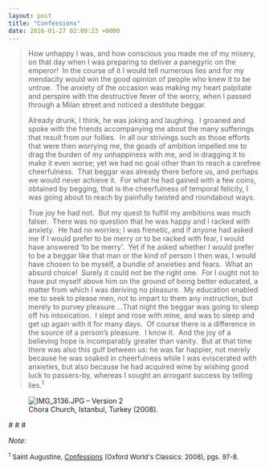 ```yaml
---
layout: post
title: "Confessions"
date: 2016-01-27 02:09:23 +0000
---
```


<!-- wp:quote -->
<blockquote class="wp-block-quote"><!-- wp:paragraph -->
<p>How unhappy I was, and how conscious you made me of my misery, on that day when I was preparing to deliver a panegyric on the emperor!&nbsp; In the course of it I would tell numerous lies and for my mendacity would win the good opinion of people who knew it to be untrue.&nbsp; The anxiety of the occasion was making my heart palpitate and perspire with the destructive fever of the worry, when I passed through a Milan street and noticed a destitute beggar.</p>
<!-- /wp:paragraph -->

<!-- wp:paragraph -->
<p>Already drunk, I think, he was joking and laughing.&nbsp; I groaned and spoke with the friends accompanying me about the many sufferings that result from our follies.&nbsp; In all our strivings such as those efforts that were then worrying me, the goads of ambition impelled me to drag the burden of my unhappiness with me, and in dragging it to make it even worse; yet we had no goal other than to reach a carefree cheerfulness.&nbsp; That beggar was already there before us, and perhaps we would never achieve it.&nbsp; For what he had gained with a few coins, obtained by begging, that is the cheerfulness of temporal felicity, I was going about to reach by painfully twisted and roundabout ways.</p>
<!-- /wp:paragraph --></blockquote>
<!-- /wp:quote -->

<!-- wp:quote -->
<blockquote class="wp-block-quote"><!-- wp:paragraph -->
<p>True joy he had not.  But my quest to fulfill my ambitions was much falser.  There was no question that he was happy and I racked with anxiety.  He had no worries; I was frenetic, and if anyone had asked me if I would prefer to be merry or to be racked with fear, I would have answered ‘to be merry’.  Yet if he asked whether I would prefer to be a beggar like that man or the kind of person I then was, I would have chosen to be myself, a bundle of anxieties and fears.  What an absurd choice!  Surely it could not be the right one.  For I ought not to have put myself above him on the ground of being better educated, a matter from which I was deriving no pleasure.  My education enabled me to seek to please men, not to impart to them any instruction, but merely to purvey pleasure …That night the beggar was going to sleep off his intoxication.  I slept and rose with mine, and was to sleep and get up again with it for many days.  Of course there is a difference in the source of a person’s pleasure.  I know it.  And the joy of a believing hope is incomparably greater than vanity.  But at that time there was also this gulf between us: he was far happier, not merely because he was soaked in cheerfulness while I was eviscerated with anxieties, but also because he had acquired wine by wishing good luck to passers-by, whereas I sought an arrogant success by telling lies.<sup>1</sup></p>
<!-- /wp:paragraph -->

<!-- wp:paragraph -->
<p></p>
<!-- /wp:paragraph --></blockquote>
<!-- /wp:quote -->

<!-- wp:image {"align":"center","id":675,"className":"size-medium wp-image-675"} -->
<figure class="wp-block-image aligncenter size-medium wp-image-675"><img src="https://caseyjr.org/wp-content/uploads/2016/01/img_3136.jpg?w=300" alt="IMG_3136.JPG – Version 2" class="wp-image-675" /><figcaption class="wp-element-caption">Chora Church, Istanbul, Turkey (2008).</figcaption></figure>
<!-- /wp:image -->

<!-- wp:paragraph -->
<p></p>
<!-- /wp:paragraph -->

<!-- wp:paragraph {"align":"center"} -->
<p class="has-text-align-center"><em># # #</em></p>
<!-- /wp:paragraph -->

<!-- wp:paragraph -->
<p><em>Note:</em></p>
<!-- /wp:paragraph -->

<!-- wp:paragraph -->
<p><span style="font-size:small"><sup>1</sup> Saint Augustine,&nbsp;<span style="text-decoration:underline">Confessions</span> (Oxford World's Classics: 2008), pgs. 97-8.</span></p>
<!-- /wp:paragraph -->

